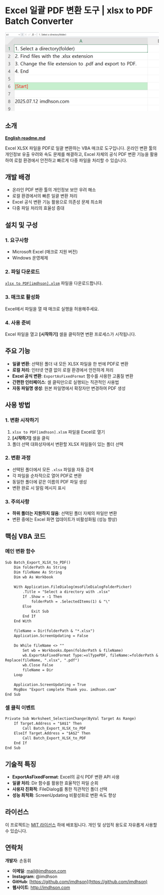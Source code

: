 # Excel 일괄 PDF 변환 도구 | xlsx to PDF Batch Converter

![screenshot1](screenshot1.png)


## 소개

**[English readme.md](README_EN.MD)**

Excel XLSX 파일을 PDF로 일괄 변환하는 VBA 매크로 도구입니다. 온라인 변환 툴의 개인정보 유출 우려와 속도 문제를 해결하고, Excel 자체의 공식 PDF 변환 기능을 활용하여 로컬 환경에서 안전하고 빠르게 다중 파일을 처리할 수 있습니다.

## 개발 배경
- 온라인 PDF 변환 툴의 개인정보 보안 우려 해소
- 로컬 환경에서의 빠른 일괄 변환 처리
- Excel 공식 변환 기능 활용으로 의존성 문제 최소화
- 다중 파일 처리의 효율성 증대

## 설치 및 구성

### 1. 요구사항
- Microsoft Excel (매크로 지원 버전)
- Windows 운영체제

### 2. 파일 다운로드
[`xlsx to PDF[imdhson].xlsm`](xlsx_To_PDF[imdhson].xlsm) 파일을 다운로드합니다.

### 3. 매크로 활성화
Excel에서 파일을 열 때 매크로 실행을 허용해주세요.

### 4. 사용 준비
Excel 파일을 열고 **[시작하기]** 셀을 클릭하면 변환 프로세스가 시작됩니다.

## 주요 기능

- **일괄 변환**: 선택된 폴더 내 모든 XLSX 파일을 한 번에 PDF로 변환
- **로컬 처리**: 인터넷 연결 없이 로컬 환경에서 안전하게 처리
- **Excel 공식 변환**: `ExportAsFixedFormat` 함수를 사용한 고품질 변환
- **간편한 인터페이스**: 셀 클릭만으로 실행되는 직관적인 사용법
- **자동 파일명 생성**: 원본 파일명에서 확장자만 변경하여 PDF 생성

## 사용 방법

### 1. 변환 시작하기
1. `xlsx to PDF[imdhson].xlsm` 파일을 Excel로 열기
2. **[시작하기]** 셀을 클릭
3. 폴더 선택 대화상자에서 변환할 XLSX 파일들이 있는 폴더 선택

### 2. 변환 과정
- 선택된 폴더에서 모든 `.xlsx` 파일을 자동 검색
- 각 파일을 순차적으로 열어 PDF로 변환
- 동일한 폴더에 같은 이름의 PDF 파일 생성
- 변환 완료 시 알림 메시지 표시

### 3. 주의사항
- **하위 폴더는 지원하지 않음**: 선택된 폴더 자체의 파일만 변환
- 변환 중에는 Excel 화면 업데이트가 비활성화됨 (성능 향상)

## 핵심 VBA 코드

### 메인 변환 함수
```vba
Sub Batch_Export_XLSX_to_PDF()
    Dim folderPath As String
    Dim fileName As String
    Dim wb As Workbook

    With Application.FileDialog(msoFileDialogFolderPicker)
        .Title = "Select a directory with .xlsx"
        If .Show = -1 Then
            folderPath = .SelectedItems(1) & "\"
        Else
            Exit Sub
        End If
    End With

    fileName = Dir(folderPath & "*.xlsx")
    Application.ScreenUpdating = False

    Do While fileName <> ""
        Set wb = Workbooks.Open(folderPath & fileName)
        wb.ExportAsFixedFormat Type:=xlTypePDF, fileName:=folderPath & Replace(fileName, ".xlsx", ".pdf")
        wb.Close False
        fileName = Dir
    Loop

    Application.ScreenUpdating = True
    MsgBox "Export complete Thank you. imdhson.com"
End Sub
```

### 셀 클릭 이벤트
```vba
Private Sub Worksheet_SelectionChange(ByVal Target As Range)
    If Target.Address = "$A$1" Then
        Call Batch_Export_XLSX_to_PDF
    ElseIf Target.Address = "$A$2" Then
        Call Batch_Export_XLSX_to_PDF
    End If
End Sub
```

## 기술적 특징

- **ExportAsFixedFormat**: Excel의 공식 PDF 변환 API 사용
- **일괄 처리**: Dir 함수를 활용한 효율적인 파일 순회
- **사용자 친화적**: FileDialog를 통한 직관적인 폴더 선택
- **성능 최적화**: ScreenUpdating 비활성화로 변환 속도 향상

## 라이선스

이 프로젝트는 [MIT 라이선스](LICENSE.md) 하에 배포됩니다.
개인 및 상업적 용도로 자유롭게 사용할 수 있습니다.

## 연락처

**개발자**: 손동휘

- **이메일**: mail@imdhson.com
- **Instagram**: @imdhson  
- **GitHub**: [https://github.com/imdhson](https://github.com/imdhson)
- **웹사이트**: http://imdhson.com